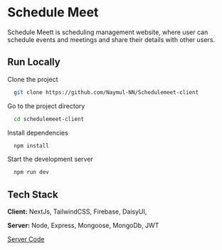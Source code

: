 


# Schedule Meet

Schedule Meett is scheduling management website, where user can schedule events and meetings and share their details with other users.




## Run Locally

Clone the project

```bash
  git clone https://github.com/Naymul-NN/Schedulemeet-client
```

Go to the project directory

```bash
  cd schedulemeet-client
```

Install dependencies

```bash
  npm install
```

Start the development  server

```bash
  npm run dev
```


## Tech Stack

**Client:** NextJs, TailwindCSS, Firebase, DaisyUI,

**Server:** Node, Express, Mongoose, MongoDb, JWT


[Server Code](https://github.com/habib33-3/Scheule-Meet-Server)
